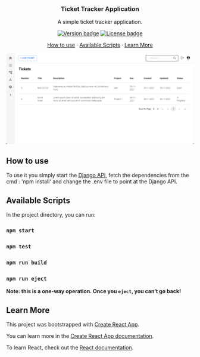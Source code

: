 <h3 align="center">
	Ticket Tracker Application
</h3>

<p align="center">
    A simple ticket tracker application.
</p>

<p align="center">
	<a href="https://github.com/TheMiracleWorkers/ticket-tracker/tags"><img src="https://img.shields.io/badge/release-v1-blue" alt="Version badge"></a>
	<a href="https://github.com/TheMiracleWorkers/ticket-tracker/blob/master/LICENSE"><img src="https://img.shields.io/badge/license-MIT-green.svg" alt="License badge"></a>
</p>

<p align="center">
    <a href="#how-to-use">How to use</a>
    ·
    <a href="#features">Available Scripts</a>
    ·
    <a href="#commands">Learn More</a>
 </p>


<p align="center">
	<img src="https://github.com/TheMiracleWorkers/ticket-tracker/blob/master/demo.png" width="550" alt="screenshot">
</p>

## How to use

To use it you simply start the [Django API](https://github.com/TheMiracleWorkers/ticket-api), fetch the dependencies from the cmd : 'npm install' and change the .env file to point at the Django API.

## Available Scripts

In the project directory, you can run:

### `npm start`

### `npm test`

### `npm run build`

### `npm run eject`

**Note: this is a one-way operation. Once you `eject`, you can’t go back!**

## Learn More

This project was bootstrapped with [Create React App](https://github.com/facebook/create-react-app).

You can learn more in the [Create React App documentation](https://facebook.github.io/create-react-app/docs/getting-started).

To learn React, check out the [React documentation](https://reactjs.org/).
